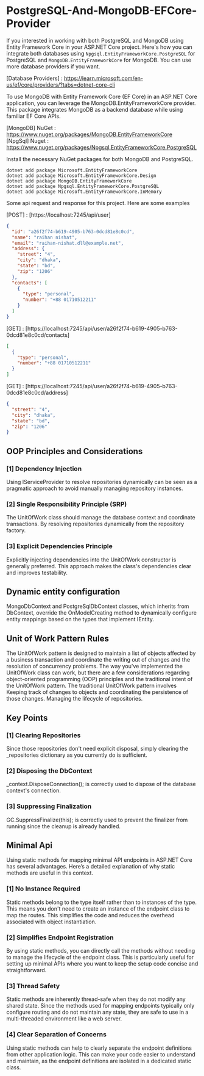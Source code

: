 # PostgreSQL-And-MongoDB-EFCore-Provider
If you interested in working with both PostgreSQL and MongoDB using Entity Framework Core in your ASP.NET Core project. Here's how you can integrate both databases using `Npgsql.EntityFrameworkCore.PostgreSQL` for PostgreSQL and `MongoDB.EntityFrameworkCore` for MongoDB. You can use more database providers if you want.

[Database Providers] : https://learn.microsoft.com/en-us/ef/core/providers/?tabs=dotnet-core-cli

To use MongoDB with Entity Framework Core (EF Core) in an ASP.NET Core application, you can leverage the MongoDB.EntityFrameworkCore provider. This package integrates MongoDB as a backend database while using familiar EF Core APIs.

[MongoDB] NuGet : https://www.nuget.org/packages/MongoDB.EntityFrameworkCore <br/>
[NpgSql] Nuget : https://www.nuget.org/packages/Npgsql.EntityFrameworkCore.PostgreSQL

Install the necessary NuGet packages for both MongoDB and PostgreSQL.
```console
dotnet add package Microsoft.EntityFrameworkCore
dotnet add package Microsoft.EntityFrameworkCore.Design
dotnet add package MongoDB.EntityFrameworkCore
dotnet add package Npgsql.EntityFrameworkCore.PostgreSQL
dotnet add package Microsoft.EntityFrameworkCore.InMemory
```

Some api request and response for this project. Here are some examples

[POST] : [https://localhost:7245/api/user]
```json
{
  "id": "a26f2f74-b619-4905-b763-0dcd81e8c0cd",
  "name": "raihan nishat",
  "email": "raihan-nishat.dll@example.net",
  "address": {
    "street": "4",
    "city": "dhaka",
    "state": "bd",
    "zip": "1206"
  },
  "contacts": [
    {
      "type": "personal",
      "number": "+88 01710512211"
    }
  ]
}
```

[GET] : [https://localhost:7245/api/user/a26f2f74-b619-4905-b763-0dcd81e8c0cd/contacts]
```json
[
  {
    "type": "personal",
    "number": "+88 01710512211"
  }
]
```

[GET] : [https://localhost:7245/api/user/a26f2f74-b619-4905-b763-0dcd81e8c0cd/address]
```json
{
  "street": "4",
  "city": "dhaka",
  "state": "bd",
  "zip": "1206"
}
```


## OOP Principles and Considerations
### [1] Dependency Injection
Using IServiceProvider to resolve repositories dynamically can be seen as a pragmatic approach to avoid manually managing repository instances.

### [2] Single Responsibility Principle (SRP)
The UnitOfWork class should manage the database context and coordinate transactions. By resolving repositories dynamically from the repository factory.

### [3] Explicit Dependencies Principle
Explicitly injecting dependencies into the UnitOfWork constructor is generally preferred. This approach makes the class's dependencies clear and improves testability.

## Dynamic entity configuration
MongoDbContext and PostgreSqlDbContext classes, which inherits from DbContext, override the OnModelCreating method to dynamically configure entity mappings based on the types that implement IEntity. 

## Unit of Work Pattern Rules
The UnitOfWork pattern is designed to maintain a list of objects affected by a business transaction and coordinate the writing out of changes and the resolution of concurrency problems. The way you've implemented the UnitOfWork class can work, but there are a few considerations regarding object-oriented programming (OOP) principles and the traditional intent of the UnitOfWork pattern. The traditional UnitOfWork pattern involves Keeping track of changes to objects and coordinating the persistence of those changes. Managing the lifecycle of repositories. 

## Key Points
### [1] Clearing Repositories
Since those repositories don't need explicit disposal, simply clearing the _repositories dictionary as you currently do is sufficient.

### [2] Disposing the DbContext
_context.DisposeConnection(); is correctly used to dispose of the database context's connection.

### [3] Suppressing Finalization
GC.SuppressFinalize(this); is correctly used to prevent the finalizer from running since the cleanup is already handled.

## Minimal Api
Using static methods for mapping minimal API endpoints in ASP.NET Core has several advantages. Here’s a detailed explanation of why static methods are useful in this context.

### [1] No Instance Required
Static methods belong to the type itself rather than to instances of the type. This means you don't need to create an instance of the endpoint class to map the routes. This simplifies the code and reduces the overhead associated with object instantiation.

### [2] Simplifies Endpoint Registration
By using static methods, you can directly call the methods without needing to manage the lifecycle of the endpoint class. This is particularly useful for setting up minimal APIs where you want to keep the setup code concise and straightforward.

### [3] Thread Safety
Static methods are inherently thread-safe when they do not modify any shared state. Since the methods used for mapping endpoints typically only configure routing and do not maintain any state, they are safe to use in a multi-threaded environment like a web server.

### [4] Clear Separation of Concerns
Using static methods can help to clearly separate the endpoint definitions from other application logic. This can make your code easier to understand and maintain, as the endpoint definitions are isolated in a dedicated static class.
